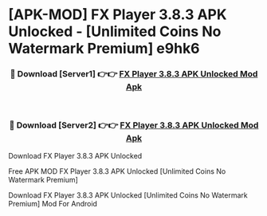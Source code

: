 # [APK-MOD] FX Player 3.8.3 APK Unlocked - [Unlimited Coins No Watermark Premium] e9hk6



<div align="center">
<h3>🔴 Download [Server1] 👉👉 <a href="https://momento.my/?title=FX_Player_3.8.3_APK_Unlocked">FX Player 3.8.3 APK Unlocked Mod Apk</a></h3><br>

<h3>🔴 Download [Server2] 👉👉 <a href="https://momento.my/?title=FX_Player_3.8.3_APK_Unlocked">FX Player 3.8.3 APK Unlocked Mod Apk</a></h3>
</div>



Download FX Player 3.8.3 APK Unlocked 

Free APK MOD FX Player 3.8.3 APK Unlocked [Unlimited Coins No Watermark Premium]

Download FX Player 3.8.3 APK Unlocked [Unlimited Coins No Watermark Premium] Mod For Android
